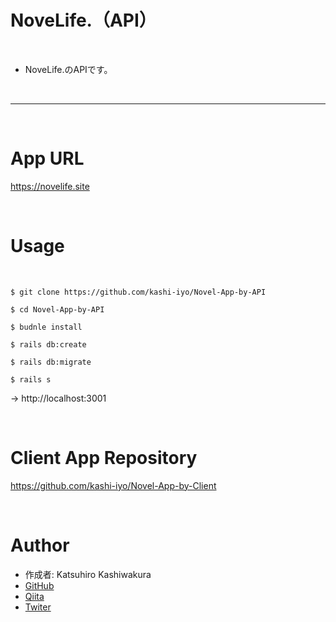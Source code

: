 # NoveLife.（API）

<br>

 * NoveLife.のAPIです。
 
<br>

------

<br>

# App URL
https://novelife.site

<br>

# Usage

<br>

```
$ git clone https://github.com/kashi-iyo/Novel-App-by-API

$ cd Novel-App-by-API

$ budnle install

$ rails db:create

$ rails db:migrate

$ rails s
```
→ http://localhost:3001

<br>

# Client App Repository
https://github.com/kashi-iyo/Novel-App-by-Client

<br>

# Author

 * 作成者: Katsuhiro Kashiwakura
 * [GitHub](https://github.com/kashi-iyo)
 * [Qiita](https://qiita.com/kurawo___D)
 * [Twiter](https://twitter.com/kurawo__D)
